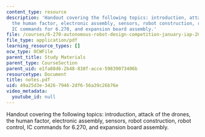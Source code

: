 ```yaml
---
content_type: resource
description: 'Handout covering the following topics: introduction, attack of the drones,
  the human factor, electronic assembly, sensors, robot construction, robot control,
  IC commands for 6.270, and expansion board assembly.'
file: /courses/6-270-autonomous-robot-design-competition-january-iap-2005/49a25d3e342679462df656a39c26b76e_notes.pdf
file_type: application/pdf
learning_resource_types: []
ocw_type: OCWFile
parent_title: Study Materials
parent_type: CourseSection
parent_uid: e1fa88d6-2b48-838f-acce-59839073406b
resourcetype: Document
title: notes.pdf
uid: 49a25d3e-3426-7946-2df6-56a39c26b76e
video_metadata:
  youtube_id: null
---
```

Handout covering the following topics: introduction, attack of the drones, the human factor, electronic assembly, sensors, robot construction, robot control, IC commands for 6.270, and expansion board assembly.

